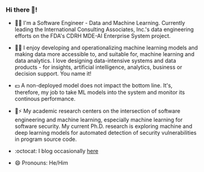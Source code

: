 ### Hi there 👋! 

- 🧑‍💻 I'm a Software Engineer - Data and Machine Learning. Currently leading the International Consulting Associates, Inc.'s data engineering efforts on the FDA's CDRH MDE-AI Enterprise System project.
- 🌱😄 I enjoy developing and operationalizing machine learning models and making data more accessible to, and suitable for, machine learning and data analytics. I love designing data-intensive systems and data products - for insights, artificial intelligence, analytics, business or decision support. You name it!
- :dollar: A non-deployed model does not impact the bottom line. It's, therefore, my job to take ML models into the system and monitor its continous performance.
- 🔭⚡ My academic research centers on the intersection of software engineering and machine learning, especially machine learning for software security. My current Ph.D. research is exploring machine and deep learning models for automated detection of security vulnerabilities in program source code.
- :octocat: I blog occasionally [here](https://semiu.github.io/)

- 😄 Pronouns: He/Him


<!--
**Semiu/Semiu** is a ✨ _special_ ✨ repository because its `README.md` (this file) appears on your GitHub profile.

Here are some ideas to get you started:


- 👯 I’m looking to collaborate on ...
- 🤔 I’m looking for help with ...
- 💬 Ask me about ...
- 📫 How to reach me: ...


-->
